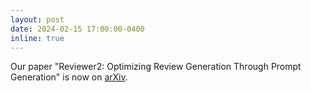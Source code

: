 ```yaml
---
layout: post
date: 2024-02-15 17:00:00-0400
inline: true
---
```


Our paper "Reviewer2: Optimizing Review Generation Through Prompt Generation" is now on [arXiv](https://arxiv.org/abs/2402.10886).